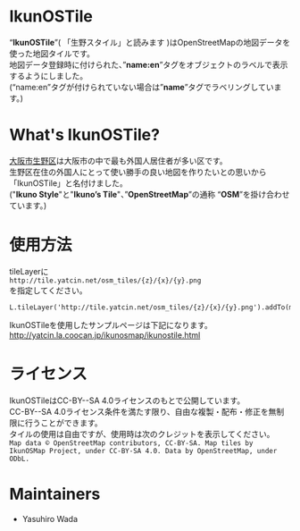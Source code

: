 # IkunOSTile
“**IkunOSTile**”( 「生野スタイル」と読みます )はOpenStreetMapの地図データを使った地図タイルです。<br>
地図データ登録時に付けられた、”**name:en**”タグをオブジェクトのラベルで表示するようにしました。<br>
(“name:en”タグが付けられていない場合は”**name**”タグでラベリングしています。)

# What's IkunOSTile?
[大阪市生野区](https://en.wikipedia.org/wiki/Ikuno-ku,_Osaka)は大阪市の中で最も外国人居住者が多い区です。<br>
生野区在住の外国人にとって使い勝手の良い地図を作りたいとの思いから「IkunOSTile」と名付けました。<br>
("**Ikuno Style**"と"**Ikuno’s Tile**"、”**OpenStreetMap**”の通称 “**OSM**”を掛け合わせています。)

# 使用方法
tileLayerに<br>
`http://tile.yatcin.net/osm_tiles/{z}/{x}/{y}.png`<br>
を指定してください。
 
```
L.tileLayer('http://tile.yatcin.net/osm_tiles/{z}/{x}/{y}.png').addTo(map);
```
 
IkunOSTileを使用したサンプルページは下記になります。<br>
http://yatcin.la.coocan.jp/ikunosmap/ikunostile.html 

# ライセンス
IkunOSTileはCC-BY--SA 4.0ライセンスのもとで公開しています。<br>
CC-BY--SA 4.0ライセンス条件を満たす限り、自由な複製・配布・修正を無制限に行うことができます。<br>
タイルの使用は自由ですが、使用時は次のクレジットを表示してください。<br>
`Map data © OpenStreetMap contributors, CC-BY-SA. Map tiles by IkunOSMap Project, under CC-BY-SA 4.0. Data by OpenStreetMap, under ODbL.`

# Maintainers

* Yasuhiro Wada

